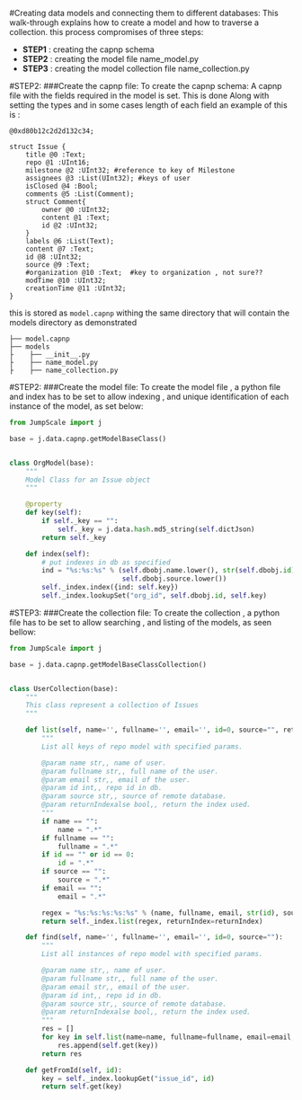 #Creating data models and connecting them to different databases:
This walk-through explains how to create a model and how to traverse a collection.
this process compromises of three steps:

 - **STEP1** : creating the capnp schema 
 - **STEP2** : creating the model file name_model.py
 - **STEP3** : creating the model collection file name_collection.py 

 
 #STEP2:
 ###Create  the capnp file:
 To create the capnp schema: 
 A capnp file with the fields required in the model is set. This is done Along with setting the types and  in some cases length of each field an  example of this is :
```capnp
@0xd80b12c2d2d132c34;

struct Issue {
    title @0 :Text;
    repo @1 :UInt16;
    milestone @2 :UInt32; #reference to key of Milestone
    assignees @3 :List(UInt32); #keys of user
    isClosed @4 :Bool;
    comments @5 :List(Comment);
    struct Comment{
        owner @0 :UInt32;
        content @1 :Text;
        id @2 :UInt32;
    }
    labels @6 :List(Text);
    content @7 :Text;
    id @8 :UInt32;
    source @9 :Text;
    #organization @10 :Text;  #key to organization , not sure?? 
    modTime @10 :UInt32;
    creationTime @11 :UInt32;
}
```
 this is stored as `model.capnp` withing the same directory that will contain the models directory as demonstrated 
```
├── model.capnp
├── models
├    ├── __init__.py
├    ├── name_model.py
├    ├── name_collection.py
```
  


 
 #STEP2:
 ###Create  the model file:
 To create the model file , a python file and index has to be set to allow indexing , and 
 unique identification of each instance of the model, as set below:
```python
from JumpScale import j

base = j.data.capnp.getModelBaseClass()


class OrgModel(base):
    """
    Model Class for an Issue object
    """

    @property
    def key(self):
        if self._key == "":
            self._key = j.data.hash.md5_string(self.dictJson)
        return self._key

    def index(self):
        # put indexes in db as specified
        ind = "%s:%s:%s" % (self.dbobj.name.lower(), str(self.dbobj.id),
                            self.dbobj.source.lower())
        self._index.index({ind: self.key})
        self._index.lookupSet("org_id", self.dbobj.id, self.key)
```
 
 #STEP3:
 ###Create the collection file:
 To create the collection , a python file has to be set to allow searching , and listing of the models, as seen bellow:
 
 ```python
 from JumpScale import j

 base = j.data.capnp.getModelBaseClassCollection()


 class UserCollection(base):
     """
     This class represent a collection of Issues
     """

     def list(self, name='', fullname='', email='', id=0, source="", returnIndex=False):
         """
         List all keys of repo model with specified params.

         @param name str,, name of user.
         @param fullname str,, full name of the user.
         @param email str,, email of the user.
         @param id int,, repo id in db.
         @param source str,, source of remote database.
         @param returnIndexalse bool,, return the index used.
         """
         if name == "":
             name = ".*"
         if fullname == "":
             fullname = ".*"
         if id == "" or id == 0:
             id = ".*"
         if source == "":
             source = ".*"
         if email == "":
             email = ".*"

         regex = "%s:%s:%s:%s:%s" % (name, fullname, email, str(id), source)
         return self._index.list(regex, returnIndex=returnIndex)

     def find(self, name='', fullname='', email='', id=0, source=""):
         """
         List all instances of repo model with specified params.

         @param name str,, name of user.
         @param fullname str,, full name of the user.
         @param email str,, email of the user.
         @param id int,, repo id in db.
         @param source str,, source of remote database.
         @param returnIndexalse bool,, return the index used.
         """
         res = []
         for key in self.list(name=name, fullname=fullname, email=email, id=id, source=source):
             res.append(self.get(key))
         return res

     def getFromId(self, id):
         key = self._index.lookupGet("issue_id", id)
         return self.get(key)
 
 ``` 
